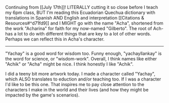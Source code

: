 Continuing from [[July 17th]]!
LITERALLY cutting it so close before I teach my 6pm class, BUT I'm reading this Ecuadorian Quechua dictionary with translations in Spanish AND English and interpretation [[Citations & Resources#^d71fd9]] and I MIGHT go with the name "Acha", shortened from the work "Acharina" for faith for my now-named "Gilberto". The root of Ach- has a lot to do with different things that are key to a lot of other words. Perhaps we can reflect this in Acha's character.

---

"Yachay" is a good word for wisdom too. Funny enough, "yachayllankay" is the word for science, or "wisdom-work". Overall, I think names like either "Achik" or "Acha" might be nice. I think honestly I like "Achik".

I did a teeny bit more artwork today. I made a character called 
"Yachay", which ALSO translates to eduction and/or teaching too. If I was a character I'd like to be this one. That inspires me to pay close attention to the characters I make in the world and their lives (and how they might be impacted by the game's scenarios).

